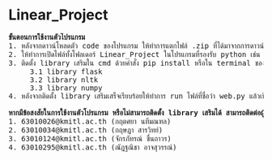 # Linear_Project
<pre>
<strong>ขั้นตอนการใช้งานตัวโปรแกรม </strong>
1. หลังจากดาวน์โหลดตัว code ของโปรแกรม ให้ทำการแตกไฟล์ .zip ที่ได้มาจากการดาวน์โหลด
2. ให้ทำการเปิดไฟล์ทั้งโฟลเดอร์ Linear_Project ในโปรแกรมที่รองรับ python เช่น vscode เป็นต้น 
3. ติดตั้ง library เสริมใน cmd ด้วยคำสั่ง pip install หรือใน terminal ของตัวโปรแกรม ที่ใช้ library ที่ต้องติดตั้งเพิ่มเติม ได้แก่
     3.1 library flask
     3.2 library nltk
     3.3 library numpy
4. หลังจากติดตั้ง library เสริมเสร็จเรียบร้อยให้ทำการ run ไฟล์ที่ชื่อว่า web.py แล้วเปิดลิงค์ http ที่ได้รับมาใน terminal แล้วสามารถใช้ตัวโปรแกรมได้เลย 

<strong>หากมีข้อสงสัยในการใช้งานตัวโปรแกรม หรือไม่สามารถติดตั้ง library เสริมได้ สามารถติดต่อผู้จัดทำโครงงานได้ ดังนี้ </strong>
1. 63010026@kmitl.ac.th	(กฤตศยา นทีมณฑล)
2. 63010034@kmitl.ac.th	(กฤษฎา สารวิทย์)
3. 63010124@kmitl.ac.th	(จักรภัทรณ์ ชื่นถาวร)
4. 63010295@kmitl.ac.th	(ณัฎฐณิชา อาจสุวรรณ์)
</pre>
